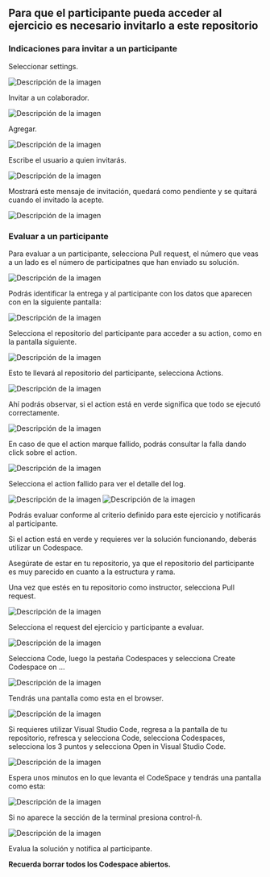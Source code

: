 ## **Para que el participante pueda acceder al ejercicio es necesario invitarlo a este repositorio**

### Indicaciones para invitar a un participante

Seleccionar settings.

![Descripción de la imagen](../Imagenes/Img1.png) 

Invitar a un colaborador.

![Descripción de la imagen](../Imagenes/Img2.png)

Agregar.

![Descripción de la imagen](../Imagenes/Img3.png)

Escribe el usuario a quien invitarás.

![Descripción de la imagen](../Imagenes/Img4.png)

Mostrará este mensaje de invitación, quedará como pendiente y se quitará cuando el invitado la acepte.

![Descripción de la imagen](../Imagenes/Img5.png)

### Evaluar a un participante

Para evaluar a un participante, selecciona Pull request, el número que veas a un lado es el número de participatnes que han enviado su solución.

![Descripción de la imagen](../Imagenes/Img32.png)

Podrás identificar la entrega y al participante con los datos que aparecen con en la siguiente pantalla:

![Descripción de la imagen](../Imagenes/Img33.png)

Selecciona el repositorio del participante para acceder a su action, como en la pantalla siguiente.

![Descripción de la imagen](../Imagenes/Img34.png)

Esto te llevará al repositorio del participante, selecciona Actions.

![Descripción de la imagen](../Imagenes/Img35.png)

Ahí podrás observar, si el action está en verde significa que todo se ejecutó correctamente.

![Descripción de la imagen](../Imagenes/Img36.png)

En caso de que el action marque fallido, podrás consultar la falla dando click sobre el action.

![Descripción de la imagen](../Imagenes/Img24.png)

Selecciona el action fallido para ver el detalle del log.

![Descripción de la imagen](../Imagenes/Img25.png)
![Descripción de la imagen](../Imagenes/Img26.png)

Podrás evaluar conforme al criterio definido para este ejercicio y notificarás al participante.

Si el action está en verde y requieres ver la solución funcionando, deberás utilizar un Codespace.

Asegúrate de estar en tu repositorio, ya que el repositorio del participante es muy parecido en cuanto a la estructura y rama.

Una vez que estés en tu repositorio como instructor, selecciona Pull request.

![Descripción de la imagen](../Imagenes/Img32.png)

Selecciona el request del ejercicio y participante a evaluar.

![Descripción de la imagen](../Imagenes/Img33.png)

Selecciona Code, luego la pestaña Codespaces y selecciona Create Codespace on ...

![Descripción de la imagen](../Imagenes/Img37.png)

Tendrás una pantalla como esta en el browser.

![Descripción de la imagen](../Imagenes/Img38.png)

Si requieres utilizar Visual Studio Code, regresa a la pantalla de tu repositorio, refresca y selecciona Code, selecciona Codespaces, selecciona los 3 puntos y selecciona Open in Visual Studio Code.

![Descripción de la imagen](../Imagenes/Img39.png)

Espera unos minutos en lo que levanta el CodeSpace y tendrás una pantalla como esta:

![Descripción de la imagen](../Imagenes/Img20.png)

Si no aparece la sección de la terminal presiona control-ñ.

![Descripción de la imagen](../Imagenes/Img21.png)

Evalua la solución y notifica al participante.

**Recuerda borrar todos los Codespace abiertos.**





